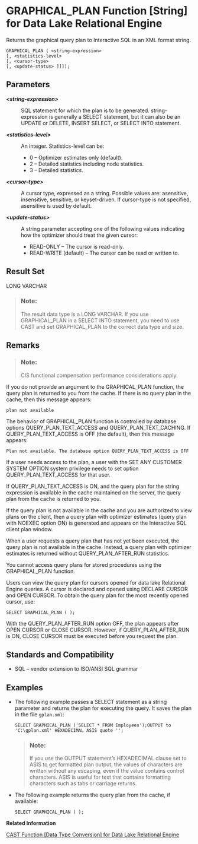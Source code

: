 <!-- loioa553c53a84f21015b601a68bb24731e3 -->

# GRAPHICAL\_PLAN Function \[String\] for Data Lake Relational Engine

Returns the graphical query plan to Interactive SQL in an XML format string.



```
GRAPHICAL_PLAN ( <string-expression> 
[, <statistics-level>
[, <cursor-type>
[, <update-status> ]]]);
```



<a name="loioa553c53a84f21015b601a68bb24731e3__iq_refbb_560"/>

## Parameters


<dl>
<dt><b>

*<string-expression\>*

</b></dt>
<dd>

SQL statement for which the plan is to be generated. string-expression is generally a SELECT statement, but it can also be an UPDATE or DELETE, INSERT SELECT, or SELECT INTO statement.



</dd><dt><b>

*<statistics-level\>*

</b></dt>
<dd>

An integer. Statistics-level can be:

-   0 – Optimizer estimates only \(default\).
-   2 – Detailed statistics including node statistics.
-   3 – Detailed statistics.



</dd><dt><b>

*<cursor-type\>*

</b></dt>
<dd>

A cursor type, expressed as a string. Possible values are: asensitive, insensitive, sensitive, or keyset-driven. If cursor-type is not specified, asensitive is used by default.



</dd><dt><b>

*<update-status\>*

</b></dt>
<dd>

A string parameter accepting one of the following values indicating how the optimizer should treat the given cursor:

-   READ-ONLY – The cursor is read-only.
-   READ-WRITE \(default\) – The cursor can be read or written to.



</dd>
</dl>



## Result Set

LONG VARCHAR

> ### Note:  
> The result data type is a LONG VARCHAR. If you use GRAPHICAL\_PLAN in a SELECT INTO statement, you need to use CAST and set GRAPHICAL\_PLAN to the correct data type and size.



<a name="loioa553c53a84f21015b601a68bb24731e3__iq_refbb_562"/>

## Remarks

> ### Note:  
> CIS functional compensation performance considerations apply.

If you do not provide an argument to the GRAPHICAL\_PLAN function, the query plan is returned to you from the cache. If there is no query plan in the cache, then this message appears:

```
plan not available
```

The behavior of GRAPHICAL\_PLAN function is controlled by database options QUERY\_PLAN\_TEXT\_ACCESS and QUERY\_PLAN\_TEXT\_CACHING. If QUERY\_PLAN\_TEXT\_ACCESS is OFF \(the default\), then this message appears:

```
Plan not available. The database option QUERY_PLAN_TEXT_ACCESS is OFF
```

If a user needs access to the plan, a user with the SET ANY CUSTOMER SYSTEM OPTION system privilege needs to set option QUERY\_PLAN\_TEXT\_ACCESS for that user.

If QUERY\_PLAN\_TEXT\_ACCESS is ON, and the query plan for the string expression is available in the cache maintained on the server, the query plan from the cache is returned to you.

If the query plan is not available in the cache and you are authorized to view plans on the client, then a query plan with optimizer estimates \(query plan with NOEXEC option ON\) is generated and appears on the Interactive SQL client plan window.

When a user requests a query plan that has not yet been executed, the query plan is not available in the cache. Instead, a query plan with optimizer estimates is returned without QUERY\_PLAN\_AFTER\_RUN statistics.

You cannot access query plans for stored procedures using the GRAPHICAL\_PLAN function.

Users can view the query plan for cursors opened for data lake Relational Engine queries. A cursor is declared and opened using DECLARE CURSOR and OPEN CURSOR. To obtain the query plan for the most recently opened cursor, use:

```
SELECT GRAPHICAL_PLAN ( );
```

With the QUERY\_PLAN\_AFTER\_RUN option OFF, the plan appears after OPEN CURSOR or CLOSE CURSOR. However, if QUERY\_PLAN\_AFTER\_RUN is ON, CLOSE CURSOR must be executed before you request the plan.



<a name="loioa553c53a84f21015b601a68bb24731e3__iq_refbb_564"/>

## Standards and Compatibility

-   SQL – vendor extension to ISO/ANSI SQL grammar



<a name="loioa553c53a84f21015b601a68bb24731e3__iq_refbb_563"/>

## Examples

-   The following example passes a SELECT statement as a string parameter and returns the plan for executing the query. It saves the plan in the file `gplan.xml`:

    ```
    SELECT GRAPHICAL_PLAN ('SELECT * FROM Employees');OUTPUT to 'C:\gplan.xml' HEXADECIMAL ASIS quote '';
    ```

    > ### Note:  
    > If you use the OUTPUT statement’s HEXADECIMAL clause set to ASIS to get formatted plan output, the values of characters are written without any escaping, even if the value contains control characters. ASIS is useful for text that contains formatting characters such as tabs or carriage returns.

-   The following example returns the query plan from the cache, if available:

    ```
    SELECT GRAPHICAL_PLAN ( );
    ```


**Related Information**  


[CAST Function \[Data Type Conversion\] for Data Lake Relational Engine](cast-function-data-type-conversion-for-data-lake-relational-engine-a53996d.md "Returns the value of an expression converted to a supplied data type.")

